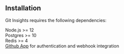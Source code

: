 ## Installation
Git Insights requires the following dependencies:

Node.js >= 12  
Postgres >= 10  
Redis >= 4  
[Github App](https://developer.github.com/apps/building-github-apps/creating-a-github-app/) for authentication and webhook integration